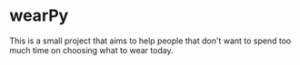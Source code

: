 # wearPy
This is a small project that aims to help people that don't want to spend too much time on choosing what to wear today.
